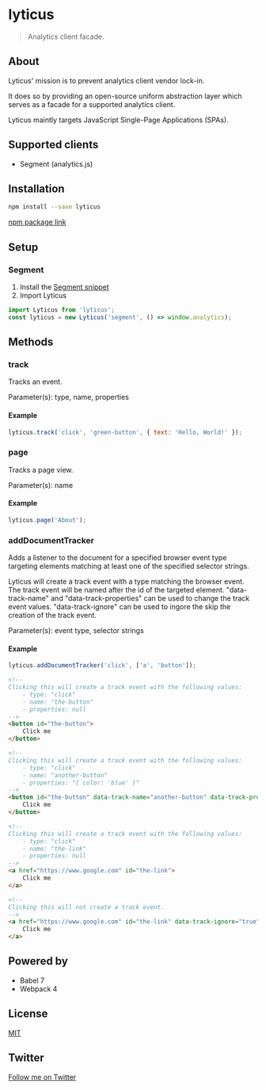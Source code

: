 # lyticus

> Analytics client facade.

## About

Lyticus' mission is to prevent analytics client vendor lock-in.

It does so by providing an open-source uniform abstraction layer which serves as a facade for a supported analytics client.

Lyticus maintly targets JavaScript Single-Page Applications (SPAs).

## Supported clients

- Segment (analytics.js)

## Installation

```bash
npm install --save lyticus
```

[npm package link](https://www.npmjs.com/package/lyticus)

## Setup

### Segment

1. Install the [Segment snippet](https://segment.com/docs/sources/website/analytics.js/quickstart/#step-1-copy-the-snippet)
2. Import Lyticus

```javascript
import Lyticus from 'lyticus';
const lyticus = new Lyticus('segment', () => window.analytics);
```

## Methods

### track

Tracks an event.

Parameter(s): type, name, properties

#### Example

```javascript
lyticus.track('click', 'green-button', { text: 'Hello, World!' });
```

### page

Tracks a page view.

Parameter(s): name

#### Example

```javascript
lyticus.page('About');
```

### addDocumentTracker

Adds a listener to the document for a specified browser event type targeting elements matching at least one of the specified selector strings.

Lyticus will create a track event with a type matching the browser event. The track event will be named after the id of the targeted element. "data-track-name" and "data-track-properties" can be used to change the track event values. "data-track-ignore" can be used to ingore the skip the creation of the track event.

Parameter(s): event type, selector strings

#### Example

```javascript
lyticus.addDocumentTracker('click', ['a', 'button']);
```

```html
<!--
Clicking this will create a track event with the following values:
    - type: "click"
    - name: "the-button"
    - properties: null
-->
<button id="the-button">
    Click me
</button>

<!--
Clicking this will create a track event with the following values:
    - type: "click"
    - name: "another-button"
    - properties: "{ color: 'blue' }"
-->
<button id="the-button" data-track-name="another-button" data-track-properties="{ color: 'blue' }">
    Click me
</button>

<!--
Clicking this will create a track event with the following values:
    - type: "click"
    - name: "the-link"
    - properties: null
-->
<a href="https://www.google.com" id="the-link">
    Click me
</a>

<!--
Clicking this will not create a track event.
-->
<a href="https://www.google.com" id="the-link" data-track-ignore="true">
    Click me
</a>
```

## Powered by

- Babel 7
- Webpack 4

## License

[MIT](http://opensource.org/licenses/MIT)

## Twitter

[Follow me on Twitter](https://twitter.com/KrolsBjorn)
